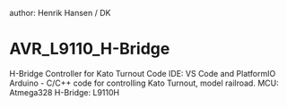 author: Henrik Hansen / DK

# AVR_L9110_H-Bridge
H-Bridge Controller for Kato Turnout
Code IDE: VS Code and PlatformIO
Arduino - C/C++ code for controlling Kato Turnout, model railroad.
MCU: Atmega328
H-Bridge: L9110H
